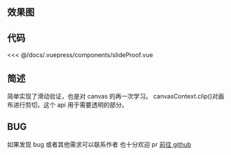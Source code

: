## 效果图

<ClientOnly><slideProof></slideProof></ClientOnly>

## 代码

<<< @/docs/.vuepress/components/slideProof.vue

## 简述

简单实现了滑动验证，也是对 canvas 的再一次学习。
canvasContext.clip()对画布进行剪切，这个 api 用于需要透明的部分。

## BUG

如果发现 bug 或者其他需求可以联系作者
也十分欢迎 pr
[前往 github](https://github.com/Bayn-Web/bcomponent)
